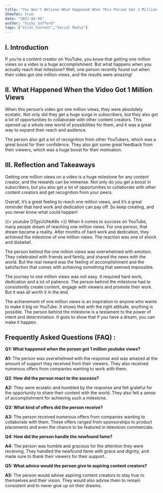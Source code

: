 ```yaml
---
title: "You Won't Believe What Happened When This Person Got 1 Million Youtube Views!"
ShowToc: true 
date: "2022-04-09"
author: "Vicki Safford" 
tags: ["Viral Content","Social Media"]
---
```

## I. Introduction 

If you’re a content creator on YouTube, you know that getting one million views on a video is a huge accomplishment. But what happens when you actually reach that milestone? Well, one person recently found out when their video got one million views, and the results were amazing! 

## II. What Happened When the Video Got 1 Million Views

When this person’s video got one million views, they were absolutely ecstatic. Not only did they get a huge surge in subscribers, but they also got a lot of opportunities to collaborate with other content creators. This opened up a whole new world of possibilities for them, and it was a great way to expand their reach and audience. 

The person also got a lot of recognition from other YouTubers, which was a great boost for their confidence. They also got some great feedback from their viewers, which was a huge boost for their motivation. 

## III. Reflection and Takeaways

Getting one million views on a video is a huge milestone for any content creator, and the rewards can be immense. Not only do you get a boost in subscribers, but you also get a lot of opportunities to collaborate with other content creators and get recognition from your peers. 

Overall, it’s a great feeling to reach one million views, and it’s a great reminder that hard work and dedication can pay off. So keep creating, and you never know what could happen!

{{< youtube D7gsUUhkA6s >}} 
When it comes to success on YouTube, many people dream of reaching one million views. For one person, that dream became a reality. After months of hard work and dedication, they achieved the milestone of one million views. The reaction was one of shock and disbelief.

The person behind the one million views was overwhelmed with emotion. They celebrated with friends and family, and shared the news with the world. But the real reward was the feeling of accomplishment and the satisfaction that comes with achieving something that seemed impossible.

The journey to one million views was not easy. It required hard work, dedication and a lot of patience. The person behind the milestone had to consistently create content, engage with viewers and promote their work. But it was all worth it in the end.

The achievement of one million views is an inspiration to anyone who wants to make it big on YouTube. It shows that with the right attitude, anything is possible. The person behind the milestone is a testament to the power of intent and determination. It goes to show that if you have a dream, you can make it happen.

## Frequently Asked Questions (FAQ) :
**Q1: What happened when the person got 1 million youtube views?**

**A1:** The person was overwhelmed with the response and was amazed at the amount of support they received from their viewers. They also received numerous offers from companies wanting to work with them. 

**Q2: How did the person react to the success?**

**A2:** They were ecstatic and humbled by the response and felt grateful for the opportunity to share their content with the world. They also felt a sense of accomplishment for achieving such a milestone. 

**Q3: What kind of offers did the person receive?**

**A3:** The person received numerous offers from companies wanting to collaborate with them. These offers ranged from sponsorships to product placements and even the chance to be featured in television commercials. 

**Q4: How did the person handle the newfound fame?**

**A4:** The person was humble and gracious for the attention they were receiving. They handled the newfound fame with grace and dignity, and made sure to thank their viewers for their support. 

**Q5: What advice would the person give to aspiring content creators?**

**A5:** The person would advise aspiring content creators to stay true to themselves and their vision. They would also advise them to remain consistent and to never give up on their dreams.





